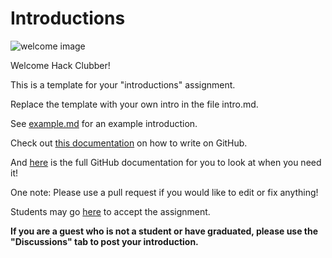 # Introductions
![welcome image](https://emojipedia-us.s3.dualstack.us-west-1.amazonaws.com/thumbs/120/microsoft/209/waving-hand-sign_1f44b.png) 

Welcome Hack Clubber!

This is a template for your "introductions" assignment.

Replace the template with your own intro in the file intro.md.


See [example.md](https://github.com/FLHS-Hacks/introductions/blob/main/example.md) for an example introduction.

Check out [this documentation](https://docs.github.com/en/github/writing-on-github) on how to write on GitHub.

And [here](https://docs.github.com/en) is the full GitHub documentation for you to look at when you need it!

One note: Please use a pull request if you would like to edit or fix anything!

Students may go [here](https://classroom.github.com/a/l7v3Hl3r) to accept the assignment. 


**If you are a guest who is not a student or have graduated, please use the "Discussions" tab to post your introduction.**
